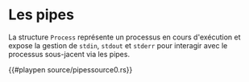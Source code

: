 # Les pipes

La structure `Process` représente un processus en cours d'exécution et expose la gestion de `stdin`, `stdout` et `stderr` pour interagir avec le processus sous-jacent via les pipes.

{{#playpen source/pipessource0.rs}}
